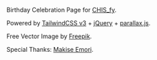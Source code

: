 Birthday Celebration Page for [CHIS_fy](https://github.com/Chisonline).

Powered by [TailwindCSS v3](https://tailwindcss.com) + [jQuery](https://jquery.com) + [parallax.js](https://matthew.wagerfield.com/parallax/).

Free Vector Image by [Freepik](https://www.freepik.com).

Special Thanks: [Makise Emori](https://github.com/byronpiao).